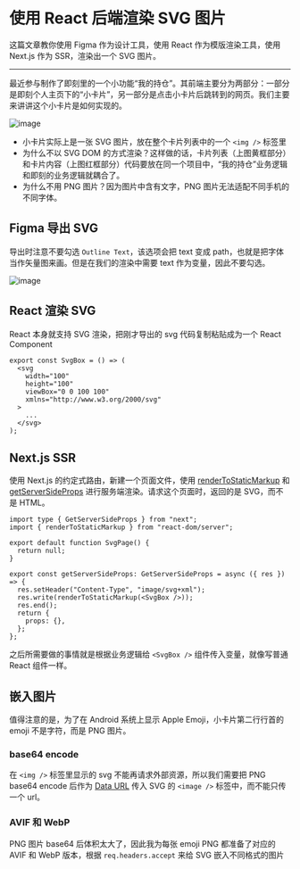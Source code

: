 # 使用 React 后端渲染 SVG 图片

这篇文章教你使用 Figma 作为设计工具，使用 React 作为模版渲染工具，使用 Next.js 作为 SSR，渲染出一个 SVG 图片。

---

最近参与制作了即刻里的一个小功能“我的持仓”。其前端主要分为两部分：一部分是即刻个人主页下的“小卡片”，另一部分是点击小卡片后跳转到的网页。我们主要来讲讲这个小卡片是如何实现的。

![image](https://user-images.githubusercontent.com/8287771/123505151-fab89400-d68f-11eb-8aac-bf575edf3ff6.jpg)

- 小卡片实际上是一张 SVG 图片，放在整个卡片列表中的一个 `<img />` 标签里
- 为什么不以 SVG DOM 的方式渲染？这样做的话，卡片列表（上图黄框部分）和卡片内容（上图红框部分）代码要放在同一个项目中，“我的持仓”业务逻辑和即刻的业务逻辑就耦合了。
- 为什么不用 PNG 图片？因为图片中含有文字，PNG 图片无法适配不同手机的不同字体。

## Figma 导出 SVG

导出时注意不要勾选 `Outline Text`，该选项会把 text 变成 path，也就是把字体当作矢量图来画。但是在我们的渲染中需要 text 作为变量，因此不要勾选。

![image](https://user-images.githubusercontent.com/8287771/123503165-cfc84300-d683-11eb-9317-baecf48d8515.png)

## React 渲染 SVG

React 本身就支持 SVG 渲染，把刚才导出的 svg 代码复制粘贴成为一个 React Component

```tsx
export const SvgBox = () => (
  <svg
    width="100"
    height="100"
    viewBox="0 0 100 100"
    xmlns="http://www.w3.org/2000/svg"
  >
    ...
  </svg>
);
```

## Next.js SSR

使用 Next.js 的约定式路由，新建一个页面文件，使用 [renderToStaticMarkup](https://reactjs.org/docs/react-dom-server.html#rendertostaticmarkup) 和 [getServerSideProps](https://nextjs.org/docs/basic-features/data-fetching#getserversideprops-server-side-rendering) 进行服务端渲染。请求这个页面时，返回的是 SVG，而不是 HTML。

```tsx
import type { GetServerSideProps } from "next";
import { renderToStaticMarkup } from "react-dom/server";

export default function SvgPage() {
  return null;
}

export const getServerSideProps: GetServerSideProps = async ({ res }) => {
  res.setHeader("Content-Type", "image/svg+xml");
  res.write(renderToStaticMarkup(<SvgBox />));
  res.end();
  return {
    props: {},
  };
};
```

之后所需要做的事情就是根据业务逻辑给 `<SvgBox />` 组件传入变量，就像写普通 React 组件一样。

## 嵌入图片

值得注意的是，为了在 Android 系统上显示 Apple Emoji，小卡片第二行行首的 emoji 不是字符，而是 PNG 图片。

### base64 encode

在 `<img />` 标签里显示的 svg 不能再请求外部资源，所以我们需要把 PNG base64 encode 后作为 [Data URL](https://developer.mozilla.org/en-US/docs/Web/HTTP/Basics_of_HTTP/Data_URIs) 传入 SVG 的 `<image />` 标签中，而不能只传一个 url。

### AVIF 和 WebP

PNG 图片 base64 后体积太大了，因此我为每张 emoji PNG 都准备了对应的 AVIF 和 WebP 版本，根据 `req.headers.accept` 来给 SVG 嵌入不同格式的图片
